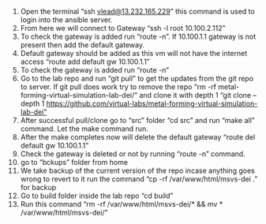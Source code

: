 
1.	Open the terminal “ssh vlead@13.232.165.229” this command is used to login into the ansible server. 
2.	From here we will connect to Gateway “ssh -l root 10.100.2.112” 
3.	To check the gateway is added run “route -n”. If 10.100.1.1 gateway is not present then add the default gateway.
4.	Default gateway should be added as this vm will not have the internet access “route add  default gw 10.100.1.1”
5.	To check the gateway is added run “route -n”
6.	Go to the lab repo and run “git pull” to get the updates from the git repo to server. If git pull does work try to remove the repo “rm -rf metal-forming-virtual-simulation-lab-dei/” and clone it with depth 1 “git clone –depth 1 https://github.com/virtual-labs/metal-forming-virtual-simulation-lab-dei”
7.	After successful pull/clone go to “src” folder “cd src” and run “make all” command. Let the make command run.
8.	After the make completes now will delete the default gateway “route del default gw 10.100.1.1”
9.	Check the gateway is deleted or not by running “route -n” command.
10.	go to “bckups” folder from home 
11.	We take backup of the current version of the repo incase anything goes wrong to revert to it run the command “cp -rf /var/www/html/msvs-dei .”  for backup
12.	Go to build folder inside the lab repo “cd build”
13.	Run this command “rm -rf /var/www/html/msvs-dei/* && mv * /var/www/html/msvs-dei/”
